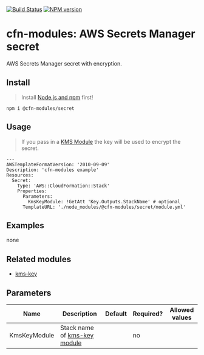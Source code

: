 [![Build Status](https://travis-ci.org/cfn-modules/secret.svg?branch=master)](https://travis-ci.org/cfn-modules/secret)
[![NPM version](https://img.shields.io/npm/v/@cfn-modules/secret.svg)](https://www.npmjs.com/package/@cfn-modules/secret)

# cfn-modules: AWS Secrets Manager secret

AWS Secrets Manager secret with encryption.

## Install

> Install [Node.js and npm](https://nodejs.org/) first!

```
npm i @cfn-modules/secret
```

## Usage

> If you pass in a [KMS Module](https://github.com/cfn-modules/kms-key) the key will be used to encrypt the secret.

```
---
AWSTemplateFormatVersion: '2010-09-09'
Description: 'cfn-modules example'
Resources:
  Secret:
    Type: 'AWS::CloudFormation::Stack'
    Properties:
      Parameters:
        KmsKeyModule: !GetAtt 'Key.Outputs.StackName' # optional
      TemplateURL: './node_modules/@cfn-modules/secret/module.yml'
```

## Examples

none

## Related modules

* [kms-key](https://github.com/cfn-modules/kms-key)

## Parameters

<table>
  <thead>
    <tr>
      <th>Name</th>
      <th>Description</th>
      <th>Default</th>
      <th>Required?</th>
      <th>Allowed values</th>
    </tr>
  </thead>
  <tbody>
    <tr>
      <td>KmsKeyModule</td>
      <td>Stack name of <a href="https://www.npmjs.com/package/@cfn-modules/kms-key">kms-key module</a></td>
      <td></td>
      <td>no</td>
      <td></td>
    </tr>
  </tbody>
</table>
